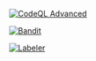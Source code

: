 [![CodeQL Advanced](https://github.com/tobbify-team/tobbify/actions/workflows/codeql.yml/badge.svg)](https://github.com/tobbify-team/tobbify/actions/workflows/codeql.yml)

[![Bandit](https://github.com/iremozdemr/tobbify/actions/workflows/bandit.yml/badge.svg)](https://github.com/iremozdemr/tobbify/actions/workflows/bandit.yml)

[![Labeler](https://github.com/tobbify-team/tobbify/actions/workflows/label.yml/badge.svg)](https://github.com/tobbify-team/tobbify/actions/workflows/label.yml)
